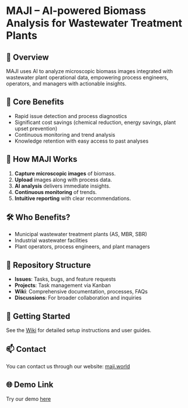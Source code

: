 # MAJI – AI-powered Biomass Analysis for Wastewater Treatment Plants

## 🚀 Overview
MAJI uses AI to analyze microscopic biomass images integrated with wastewater plant operational data, empowering process engineers, operators, and managers with actionable insights.

## 🎯 Core Benefits
- Rapid issue detection and process diagnostics
- Significant cost savings (chemical reduction, energy savings, plant upset prevention)
- Continuous monitoring and trend analysis
- Knowledge retention with easy access to past analyses

## 🔬 How MAJI Works
1. **Capture microscopic images** of biomass.
2. **Upload** images along with process data.
3. **AI analysis** delivers immediate insights.
4. **Continuous monitoring** of trends.
5. **Intuitive reporting** with clear recommendations.

## 🛠️ Who Benefits?
- Municipal wastewater treatment plants (AS, MBR, SBR)
- Industrial wastewater facilities
- Plant operators, process engineers, and plant managers

## 📂 Repository Structure
- **Issues**: Tasks, bugs, and feature requests
- **Projects**: Task management via Kanban
- **Wiki**: Comprehensive documentation, processes, FAQs
- **Discussions**: For broader collaboration and inquiries

## 📖 Getting Started
See the [Wiki](#) for detailed setup instructions and user guides.

## 📫 Contact
You can contact us through our website: [maji.world](https://maji.world/)

## 🌐 Demo Link
Try our demo [here](https://demo.maji.world/)
